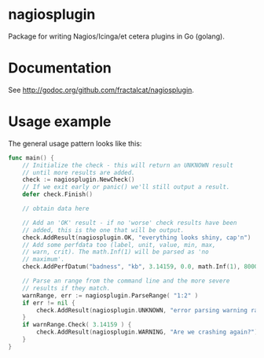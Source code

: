 nagiosplugin
============

Package for writing Nagios/Icinga/et cetera plugins in Go (golang).

Documentation
=============

See http://godoc.org/github.com/fractalcat/nagiosplugin. 

Usage example
=============

The general usage pattern looks like this:

```go
func main() {
	// Initialize the check - this will return an UNKNOWN result
	// until more results are added.
	check := nagiosplugin.NewCheck()
	// If we exit early or panic() we'll still output a result.
	defer check.Finish()

	// obtain data here

	// Add an 'OK' result - if no 'worse' check results have been
	// added, this is the one that will be output.
	check.AddResult(nagiosplugin.OK, "everything looks shiny, cap'n")
	// Add some perfdata too (label, unit, value, min, max,
	// warn, crit). The math.Inf(1) will be parsed as 'no
	// maximum'.
	check.AddPerfDatum("badness", "kb", 3.14159, 0.0, math.Inf(1), 8000.0, 9000.0)

	// Parse an range from the command line and the more severe
	// results if they match.
	warnRange, err := nagiosplugin.ParseRange( "1:2" )
	if err != nil {
		check.AddResult(nagiosplugin.UNKNOWN, "error parsing warning range")
	}
	if warnRange.Check( 3.14159 ) {
		check.AddResult(nagiosplugin.WARNING, "Are we crashing again?")
	}
}
```
